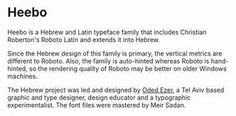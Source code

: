 # Heebo

Heebo is a Hebrew and Latin typeface family that includes Christian Roberton's Roboto Latin and extends it into Hebrew.

Since the Hebrew design of this family is primary, the vertical metrics are different to Roboto. 
Also, the family is auto-hinted whereas Roboto is hand-hinted, so the rendering quality of Roboto may be better on older Windows machines.

The Hebrew project was led and designed by [Oded Ezer](https://www.hebrewtypography.com/), a Tel Aviv based graphic and type designer, design educator and a typographic experimentalist. The font files were mastered by Meir Sadan.

